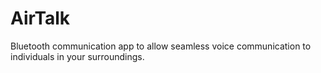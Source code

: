 # AirTalk
Bluetooth communication app to allow seamless voice communication to individuals in your surroundings.

